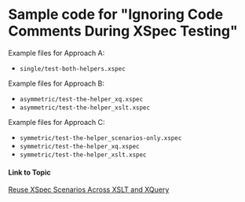 # Sample code for "Ignoring Code Comments During XSpec Testing"

Example files for Approach A:

- `single/test-both-helpers.xspec`

Example files for Approach B:

- `asymmetric/test-the-helper_xq.xspec`
- `asymmetric/test-the-helper_xslt.xspec`

Example files for Approach C:

- `symmetric/test-the-helper_scenarios-only.xspec`
- `symmetric/test-the-helper_xq.xspec`
- `symmetric/test-the-helper_xslt.xspec`

#### Link to Topic
[Reuse XSpec Scenarios Across XSLT and XQuery](https://medium.com/@xspectacles/reuse-xspec-scenarios-across-xslt-and-xquery-211fa86e1b27)

